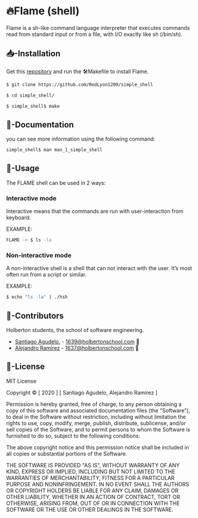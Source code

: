 # 🔥Flame (shell)

Flame is a sh-like command language interpreter that executes commands read from standard input or from a file, with I/O exactly like sh (/bin/sh).

## 📥-Installation

Get this [repository](https://github.com/RedLyon1200/simple_shell) and run the 🛠️Makefile to install Flame.


```bash
$ git clone https://github.com/RedLyon1200/simple_shell

$ cd simple_shell/

$ simple_shell$ make
```
## 📑-Documentation

you can see more information using the following command:

```bash
simple_shell$ man man_1_simple_shell
```

## 🔦-Usage

The FLAME shell can be used in 2 ways:

### Interactive mode

Interactive means that the commands are run with user-interaction from keyboard.

EXAMPLE:
```bash
FLAME -> $ ls -la
```

### Non-interactive mode

A non-interactive shell is a shell that can not interact with the user.  It’s  most  often  run
from a script or similar.

EXAMPLE:
```bash
$ echo "ls -la" | ./hsh
```





## 🧑-Contributors
Holberton students, the school of software engineering.

- [Santiago Agudelo.](https://github.com/RedLyon1200) - 1639@holbertonschool.com 📨
- [Alejandro Ramirez](https://github.com/FatChicken277) - 1637@holbertonschool.com 📨


## 📜-License

MIT License

Copyright ©️ [ 2020 ] [ Santiago Agudelo, Alejandro Ramirez ]

Permission is hereby granted, free of charge, to any person obtaining a copy
of this software and associated documentation files (the "Software"), to deal
in the Software without restriction, including without limitation the rights
to use, copy, modify, merge, publish, distribute, sublicense, and/or sell
copies of the Software, and to permit persons to whom the Software is
furnished to do so, subject to the following conditions:

The above copyright notice and this permission notice shall be included in all
copies or substantial portions of the Software.

THE SOFTWARE IS PROVIDED "AS IS", WITHOUT WARRANTY OF ANY KIND, EXPRESS OR
IMPLIED, INCLUDING BUT NOT LIMITED TO THE WARRANTIES OF MERCHANTABILITY,
FITNESS FOR A PARTICULAR PURPOSE AND NONINFRINGEMENT. IN NO EVENT SHALL THE
AUTHORS OR COPYRIGHT HOLDERS BE LIABLE FOR ANY CLAIM, DAMAGES OR OTHER
LIABILITY, WHETHER IN AN ACTION OF CONTRACT, TORT OR OTHERWISE, ARISING FROM,
OUT OF OR IN CONNECTION WITH THE SOFTWARE OR THE USE OR OTHER DEALINGS IN THE
SOFTWARE.
